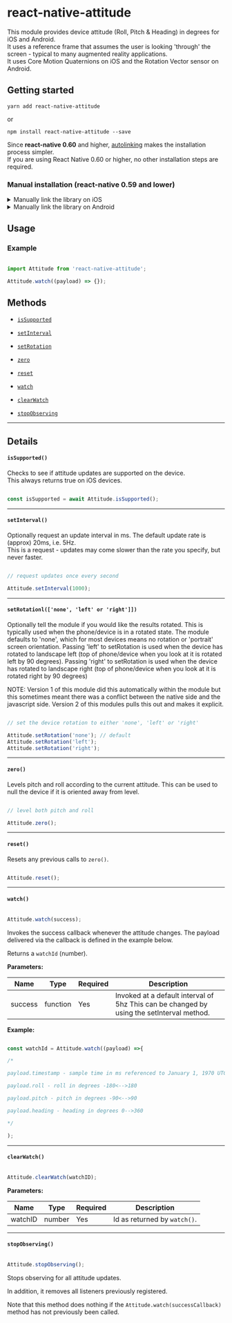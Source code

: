   
# react-native-attitude

This module provides device attitude (Roll, Pitch & Heading) in degrees for iOS and Android.<br/>
It uses a reference frame that assumes the user is looking 'through' the screen - typical to many augmented reality applications.<br/>
It uses Core Motion Quaternions on iOS and the Rotation Vector sensor on Android.
  
## Getting started

`yarn add react-native-attitude`

or

`npm install react-native-attitude --save`

Since ****react-native 0.60**** and higher, [autolinking](https://github.com/react-native-community/cli/blob/master/docs/autolinking.md) makes the installation process simpler.<br/>
If you are using React Native 0.60 or higher, no other installation steps are required.

### Manual installation (react-native 0.59 and lower)

<details>
<summary>Manually link the library on iOS</summary>

### `Open RNAttitude.xcodeproj in Xcode`

Drag `RNAttitude.xcodeproj` to your project on Xcode (usually under the Libraries group on Xcode):

![xcode-add](https://facebook.github.io/react-native/docs/assets/AddToLibraries.png)

### Link `libRNAttitude.a` binary with libraries

Click on your main project file (the one that represents the `.xcodeproj`) select `Build Phases` and drag the static library from the `Products` folder inside the Library you are importing to `Link Binary With Libraries` (or use the `+` sign and choose library from the list):

![xcode-link](https://facebook.github.io/react-native/docs/assets/AddToBuildPhases.png)

### Using CocoaPods

Update your `Podfile`

```
pod 'react-native-attitude', path: '../node_modules/react-native-attitude'
```
</details>

<details>

<summary>Manually link the library on Android</summary>

#### `android/settings.gradle`

```groovy

include ':react-native-attitude'

project(':react-native-attitude').projectDir = new File(rootProject.projectDir, '../node_modules/react-native-attitude/android')

```

#### `android/app/build.gradle`

```groovy

dependencies {
...
implementation project(':react-native-attitude')
}

```

#### `android/app/src/main/.../MainApplication.java`

On top, where imports are:

```java

import com.sensorworks.RNAttitudePackage;

```

Add the `RNAttitudePackage` class to your list of exported packages.

```java

@Override
protected List<ReactPackage> getPackages() {
  return Arrays.asList(
    new MainReactPackage(),
    new RNAttitudePackage()
  );
}

```
</details>


## Usage

### Example
 
```javascript

import Attitude from 'react-native-attitude';

Attitude.watch((payload) => {});

```

## Methods

*  [`isSupported`](#issupported)

*  [`setInterval`](#setinterval)

*  [`setRotation`](#setRotation)

*  [`zero`](#zero)

*  [`reset`](#reset)

*  [`watch`](#watch)

*  [`clearWatch`](#clearwatch)

*  [`stopObserving`](#stopobserving)

---

## Details

#### `isSupported()`

Checks to see if attitude updates are supported on the device.<br/>
This always returns true on iOS devices.

```javascript

const isSupported = await Attitude.isSupported();

```
---

#### `setInterval()`

Optionally request an update interval in ms. The default update rate is (approx) 20ms, i.e. 5Hz.<br/>
This is a request - updates may come slower than the rate you specify, but never faster.

```javascript

// request updates once every second

Attitude.setInterval(1000);

```
---

#### `setRotationl(['none', 'left' or 'right']])`

Optionally tell the module if you would like the results rotated. This is typically used when the phone/device is in a rotated state. The module defaults to 'none', which for most devices means no rotation or 'portrait' screen orientation. Passing 'left' to setRotation is used when the device has rotated to landscape left (top of phone/device when you look at it is rotated left by 90 degrees). Passing 'right' to setRotation is used when the device has rotated to landscape right (top of phone/device when you look at it is rotated right by 90 degrees)

NOTE: Version 1 of this module did this automatically within the module but this sometimes meant there was a conflict between the native side and the javascript side. Version 2 of this modules pulls this out and makes it explicit.

```javascript

// set the device rotation to either 'none', 'left' or 'right'

Attitude.setRotation('none'); // default
Attitude.setRotation('left'); 
Attitude.setRotation('right'); 
```
---

#### `zero()`

Levels pitch and roll according to the current attitude. This can be used to null the device if it is oriented away from level.

```javascript

// level both pitch and roll 

Attitude.zero();

```
---

#### `reset()`

Resets any previous calls to `zero()`.

```javascript

Attitude.reset();

```
---

#### `watch()`

```javascript

Attitude.watch(success);

```
Invokes the success callback whenever the attitude changes. 
The payload delivered via the callback is defined in the example below.

Returns a `watchId` (number).

****Parameters:****

| Name  | Type | Required | Description |
| ------- | -------- | -------- | ----------------------------------------- |
| success | function | Yes  | Invoked at a default interval of 5hz This can be changed by using the setInterval method.  |

****Example:****

```javascript

const watchId = Attitude.watch((payload) =>{

/*

payload.timestamp - sample time in ms referenced to January 1, 1970 UTC

payload.roll - roll in degrees -180<-->180

payload.pitch - pitch in degrees -90<-->90

payload.heading - heading in degrees 0-->360

*/

);

```
---

#### `clearWatch()`

```javascript

Attitude.clearWatch(watchID);

```

****Parameters:****

| Name  | Type | Required | Description  |
| ------- | ------ | -------- | ------------------------------------ |
| watchID | number | Yes  | Id as returned by `watch()`. |
---

#### `stopObserving()`

```javascript

Attitude.stopObserving();

```

Stops observing for all attitude updates.

In addition, it removes all listeners previously registered.

Note that this method does nothing if the `Attitude.watch(successCallback)` method has not previously been called.


